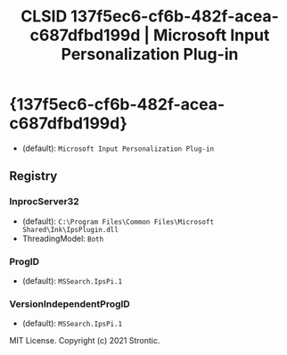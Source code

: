 ﻿---
title: "CLSID 137f5ec6-cf6b-482f-acea-c687dfbd199d | Microsoft Input Personalization Plug-in"
excerpt: What is COM-Object CLSID 137f5ec6-cf6b-482f-acea-c687dfbd199d?
---

# {137f5ec6-cf6b-482f-acea-c687dfbd199d}

* (default): `Microsoft Input Personalization Plug-in`

## Registry


### InprocServer32

* (default): `C:\Program Files\Common Files\Microsoft Shared\Ink\IpsPlugin.dll`
* ThreadingModel: `Both`

### ProgID

* (default): `MSSearch.IpsPi.1`

### VersionIndependentProgID

* (default): `MSSearch.IpsPi.1`

MIT License. Copyright (c) 2021 Strontic.


